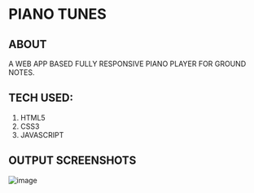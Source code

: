 # PIANO TUNES

## ABOUT

A WEB APP BASED FULLY RESPONSIVE PIANO PLAYER FOR GROUND NOTES.

## TECH USED:
1. HTML5
2. CSS3
3. JAVASCRIPT

## OUTPUT SCREENSHOTS

![image](https://user-images.githubusercontent.com/82095877/163580144-81ccb4a1-cb5a-4030-896b-6f5e73a9058c.png)

